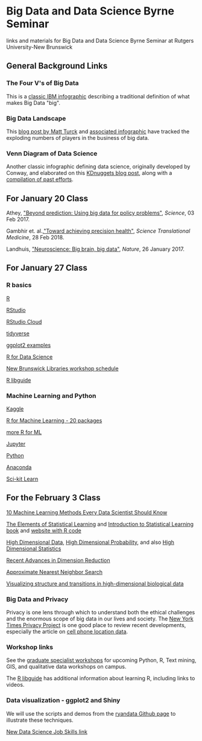 # Big Data and Data Science Byrne Seminar
links and materials for Big Data and Data Science Byrne Seminar at Rutgers University-New Brunswick

## General Background Links 

### The Four V's of Big Data
This is a [classic IBM infographic](https://www.ibmbigdatahub.com/infographic/four-vs-big-data) describing a traditional definition of what makes Big Data "big".

### Big Data Landscape

This [blog post by Matt Turck](https://mattturck.com/data2019/) and [associated infographic](http://mattturck.com/wp-content/uploads/2019/07/2019_Matt_Turck_Big_Data_Landscape_Final_Fullsize.png) have tracked the exploding numbers of players in the business of big data.

### Venn Diagram of Data Science

Another classic infographic defining data science, originally developed by Conway, and elaborated on this [KDnuggets blog post](https://www.kdnuggets.com/2019/02/essential-data-science-venn-diagram.html), along with a [compilation of past efforts](https://www.kdnuggets.com/2016/10/battle-data-science-venn-diagrams.html).

## For January 20 Class

Athey, ["Beyond prediction: Using big data for policy problems"](http://science.sciencemag.org.proxy.libraries.rutgers.edu/content/355/6324/483), *Science*, 03 Feb 2017. 

Gambhir et. al.,["Toward achieving precision health"](https://stm-sciencemag-org.proxy.libraries.rutgers.edu/content/10/430/eaao3612), *Science Translational Medicine*, 28 Feb 2018.

Landhuis, ["Neuroscience: Big brain, big data"](http://www.nature.com.proxy.libraries.rutgers.edu/articles/541559a), *Nature*, 26 January 2017.

## For January 27 Class

### R basics

[R](https://r-project.org)

[RStudio](https://rstudio.com)

[RStudio Cloud](https://rstudio.cloud)

[tidyverse](https://tidyverse.org)

[ggplot2 examples](http://r-statistics.co/Top50-Ggplot2-Visualizations-MasterList-R-Code.html)

[R for Data Science](https://r4ds.had.co.nz)

[New Brunswick Libraries workshop schedule](https://libcal.rutgers.edu/nblworkshops)

[R libguide](https://libguides.rutgers.edu/data_R)

### Machine Learning and Python

[Kaggle](https://kaggle.com)

[R for Machine Learning - 20 packages](https://www.ubuntupit.com/best-r-machine-learning-packages/)

[more R for ML](https://www.geeksforgeeks.org/introduction-to-machine-learning-in-r/)

[Jupyter](https://jupyter.org)

[Python](https://python.org)

[Anaconda](https://anaconda.com)

[Sci-kit Learn](https://scikit-learn.org)

## For the February 3 Class

[10 Machine Learning Methods Every Data Scientist Should Know](https://towardsdatascience.com/10-machine-learning-methods-that-every-data-scientist-should-know-3cc96e0eeee9)

[The Elements of Statistical Learning](https://web.stanford.edu/~hastie/ElemStatLearn/) and [Introduction to Statistical Learning book](https://link-springer-com.proxy.libraries.rutgers.edu/book/10.1007/978-1-4614-7138-7) and [website with R code](https://www.statlearning.com)

[High Dimensional Data](https://www.statisticshowto.datasciencecentral.com/dimensionality/), [High Dimensional Probability](https://www.math.uci.edu/~rvershyn/papers/HDP-book/HDP-book.html), and also [High Dimensional Statistics](https://www.cambridge.org/core/books/highdimensional-statistics/8A91ECEEC38F46DAB53E9FF8757C7A4E)

[Recent Advances in Dimension Reduction](https://www.mdpi.com/2504-4990/1/1/20)

[Approximate Nearest Neighbor Search](https://arxiv.org/abs/1610.02455)

[Visualizing structure and transitions in high-dimensional biological data](https://www-nature-com.proxy.libraries.rutgers.edu/articles/s41587-019-0336-3)

### Big Data and Privacy

Privacy is one lens through which to understand both the ethical challenges and the enormous scope of big data in our lives and society.  The [New York Times Privacy Project](https://www.nytimes.com/series/new-york-times-privacy-project) is one good place to review recent developments, especially the article on [cell phone location data](https://www.nytimes.com/interactive/2019/12/19/opinion/location-tracking-cell-phone.html).

### Workshop links

See the [graduate specialist workshops](https://libcal.rutgers.edu/nblworkshops) for upcoming Python, R, Text mining, GIS, and qualitative data workshops on campus.

The [R libguide](https://libguides.rutgers.edu/data_R) has additional information about learning R, including links to videos.

### Data visualization - ggplot2 and Shiny

We will use the scripts and demos from the [ryandata Github page](https://github.com/ryandata/tidyverse_approach) to illustrate these techniques.

[New Data Science Job Skills link](https://www.thebalancecareers.com/list-of-data-scientist-skills-2062381)
